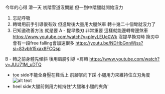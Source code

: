 今年的心得 滑一天 初階雪道沒問題 但一到中階腿就開始沒力 
1. 忘記呼吸
2. 轉彎用前手引導很有效 但進彎後大量用大腿煞車 轉十幾二十個彎就沒力了
3. 已知道改善方法 就是要
A - 提早換刃 非常重要 這樣就能邊轉彎邊煞車
https://www.youtube.com/watch?v=plnyLEUe0Wk
沒提早換刃時 換刃中會有一段free falling會加速很多
https://youtu.be/NDHbGnnWjss?si=83vbh15xax8FCQsp

B - 轉之前身體先傾斜 後用肩膀引導 =肩轉 
https://www.youtube.com/watch?v=JUU71M_uDTQ
- toe side不能全身壓在鞋舌上 前腳掌向下踩 小腿用力來維持住立刃角度
![alt text](image.png)
- heel side大腿前側用力維持住'大腿和小腿的夾角'